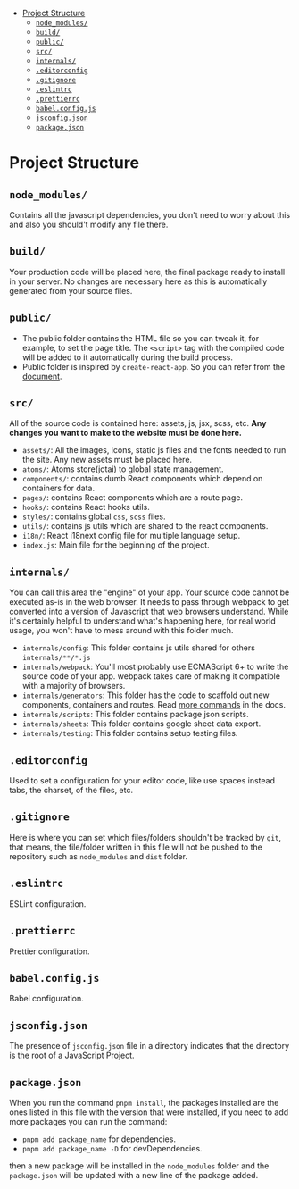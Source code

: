 <!-- START doctoc generated TOC please keep comment here to allow auto update -->
<!-- DON'T EDIT THIS SECTION, INSTEAD RE-RUN doctoc TO UPDATE -->

- [Project Structure](#project-structure)
  - [`node_modules/`](#node_modules)
  - [`build/`](#build)
  - [`public/`](#public)
  - [`src/`](#src)
  - [`internals/`](#internals)
  - [`.editorconfig`](#editorconfig)
  - [`.gitignore`](#gitignore)
  - [`.eslintrc`](#eslintrc)
  - [`.prettierrc`](#prettierrc)
  - [`babel.config.js`](#babelconfigjs)
  - [`jsconfig.json`](#jsconfigjson)
  - [`package.json`](#packagejson)

<!-- END doctoc generated TOC please keep comment here to allow auto update -->

# Project Structure

## `node_modules/`

Contains all the javascript dependencies, you don't need to worry about this and also you should't modify any file there.

## `build/`

Your production code will be placed here, the final package ready to install in your server. No changes are necessary here as this is automatically generated from your source files.

## `public/`

- The public folder contains the HTML file so you can tweak it, for example, to set the page title. The `<script>` tag with the compiled code will be added to it automatically during the build process.
- Public folder is inspired by `create-react-app`. So you can refer from the [document](https://create-react-app.dev/docs/using-the-public-folder/).

## `src/`

All of the source code is contained here: assets, js, jsx, scss, etc. **Any changes you want to make to the website must be done here.**

- `assets/`: All the images, icons, static js files and the fonts needed to run the site. Any new assets must be placed here.
- `atoms/`: Atoms store(jotai) to global state management.
- `components/`: contains dumb React components which depend on containers for data.
- `pages/`: contains React components which are a route page.
- `hooks/`: contains React hooks utils.
- `styles/`: contains global `css`, `scss` files.
- `utils/`: contains js utils which are shared to the react components.
- `i18n/`: React i18next config file for multiple language setup.
- `index.js`: Main file for the beginning of the project.

## `internals/`

You can call this area the "engine" of your app. Your source code cannot be executed as-is in the web browser. It needs to pass through webpack to get converted into a version of Javascript that web browsers understand. While it's certainly helpful to understand what's happening here, for real world usage, you won't have to mess around with this folder much.

- `internals/config`: This folder contains js utils shared for others `internals/**/*.js`
- `internals/webpack`: You'll most probably use ECMAScript 6+ to write the source code of your app. webpack takes care of making it compatible with a majority of browsers.
- `internals/generators`: This folder has the code to scaffold out new components, containers and routes. Read [more commands](docs/commands.md) in the docs.
- `internals/scripts`: This folder contains package json scripts.
- `internals/sheets`: This folder contains google sheet data export.
- `internals/testing`: This folder contains setup testing files.

## `.editorconfig`

Used to set a configuration for your editor code, like use spaces instead tabs, the charset, of the files, etc.

## `.gitignore`

Here is where you can set which files/folders shouldn't be tracked by `git`, that means, the file/folder written in this file will not be pushed to the repository such as `node_modules` and `dist` folder.

## `.eslintrc`

ESLint configuration.

## `.prettierrc`

Prettier configuration.

## `babel.config.js`

Babel configuration.

## `jsconfig.json`

The presence of `jsconfig.json` file in a directory indicates that the directory is the root of a JavaScript Project.

## `package.json`

When you run the command `pnpm install`, the packages installed are the ones listed in this file with the version that were installed, if you need to add more packages you can run the command:

- `pnpm add package_name` for dependencies.
- `pnpm add package_name -D` for devDependencies.

then a new package will be installed in the `node_modules` folder and the `package.json` will be updated with a new line of the package added.
